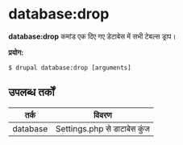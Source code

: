 # database:drop
**database:drop** कमांड एक दिए गए डेटाबेस में सभी टेबल्स ड्राप।

**प्रयोग:**
```
$ drupal database:drop [arguments] 
```

## उपलब्ध तर्कों
तर्क | विवरण
---------|-------------
database | Settings.php से डाटाबेस कुंज
